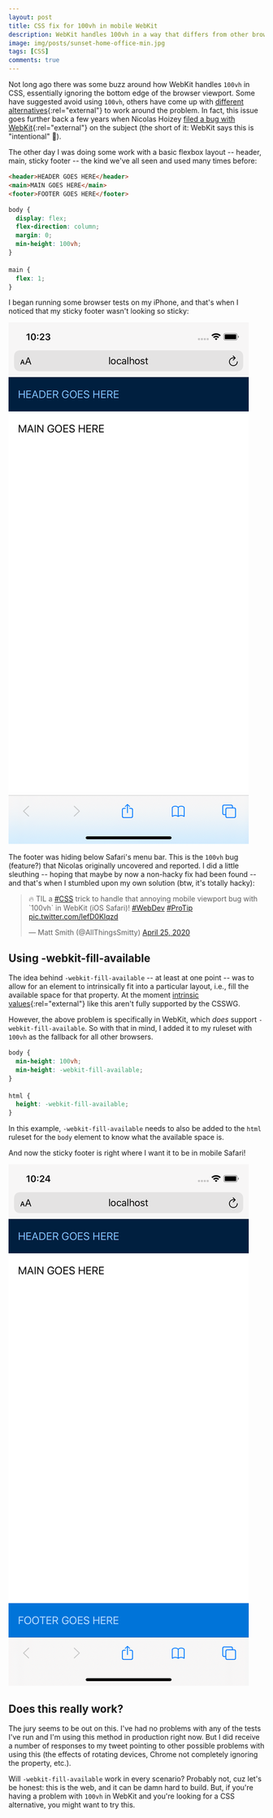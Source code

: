 ```yaml
---
layout: post
title: CSS fix for 100vh in mobile WebKit
description: WebKit handles 100vh in a way that differs from other browsers, which can complicate some layouts. But using -webkit-fill-available might be a good enough alternative to get by. 
image: img/posts/sunset-home-office-min.jpg
tags: [CSS]
comments: true
---
```


Not long ago there was some buzz around how WebKit handles `100vh` in CSS, essentially ignoring the bottom edge of the browser viewport. Some have suggested avoid using `100vh`, others have come up with [different alternatives](https://medium.com/@susiekim9/how-to-compensate-for-the-ios-viewport-unit-bug-46e78d54af0d){:rel="external"} to work around the problem. In fact, this issue goes further back a few years when Nicolas Hoizey [filed a bug with WebKit](https://nicolas-hoizey.com/articles/2015/02/18/viewport-height-is-taller-than-the-visible-part-of-the-document-in-some-mobile-browsers/){:rel="external"} on the subject (the short of it: WebKit says this is "intentional" <span class="emoji-x-sm" role="img" aria-label="emoji face with monocle">&#x1F9D0;</span>).

The other day I was doing some work with a basic flexbox layout -- header, main, sticky footer -- the kind we've all seen and used many times before:

```html
<header>HEADER GOES HERE</header>
<main>MAIN GOES HERE</main>
<footer>FOOTER GOES HERE</footer>
```

```css
body {
  display: flex; 
  flex-direction: column;
  margin: 0;
  min-height: 100vh;
}

main {
  flex: 1;
}
```

 I began running some browser tests on my iPhone, and that's when I noticed that my sticky footer wasn't looking so sticky:

<img src="/img/posts/2020-05-11-css-fix-for-100vh-in-mobile-webkit-01.png" alt="Mobile screen showing sticky footer below Safari's menu bar" height="auto" width="auto" class="center" />

The footer was hiding below Safari's menu bar. This is the `100vh` bug (feature?) that Nicolas originally uncovered and reported. I did a little sleuthing -- hoping that maybe by now a non-hacky fix had been found -- and that's when I stumbled upon my own solution (btw, it's totally hacky):

<div class="embed">
  <blockquote class="twitter-tweet tw-align-center"><p lang="en" dir="ltr">🔥 TIL a <a href="https://twitter.com/hashtag/CSS?src=hash&amp;ref_src=twsrc%5Etfw">#CSS</a> trick to handle that annoying mobile viewport bug with `100vh` in WebKit (iOS Safari)! <a href="https://twitter.com/hashtag/WebDev?src=hash&amp;ref_src=twsrc%5Etfw">#WebDev</a> <a href="https://twitter.com/hashtag/ProTip?src=hash&amp;ref_src=twsrc%5Etfw">#ProTip</a> <a href="https://t.co/lefD0Klqzd">pic.twitter.com/lefD0Klqzd</a></p>&mdash; Matt Smith (@AllThingsSmitty) <a href="https://twitter.com/AllThingsSmitty/status/1254151507412496384?ref_src=twsrc%5Etfw">April 25, 2020</a></blockquote>
  <script async src="https://platform.twitter.com/widgets.js" charset="utf-8"></script>
</div>

## Using -webkit-fill-available

The idea behind `-webkit-fill-available` -- at least at one point -- was to allow for an element to intrinsically fit into a particular layout, i.e., fill the available space for that property. At the moment [intrinsic values](https://caniuse.com/#feat=intrinsic-width){:rel="external"} like this aren't fully supported by the CSSWG.

However, the above problem is specifically in WebKit, which _does_ support `-webkit-fill-available`. So with that in mind, I added it to my ruleset with `100vh` as the fallback for all other browsers.

```css
body {
  min-height: 100vh;
  min-height: -webkit-fill-available;
}

html {
  height: -webkit-fill-available;
}
```

In this example, `-webkit-fill-available` needs to also be added to the `html` ruleset for the `body` element to know what the available space is.

And now the sticky footer is right where I want it to be in mobile Safari!

<img src="/img/posts/2020-05-11-css-fix-for-100vh-in-mobile-webkit-02.png" alt="Mobile screen showing sticky footer at the bottom of the viewport above Safari's menu bar" height="auto" width="auto" class="center" />

## Does this really work?

The jury seems to be out on this. I've had no problems with any of the tests I've run and I'm using this method in production right now. But I did receive a number of responses to my tweet pointing to other possible problems with using this (the effects of rotating devices, Chrome not completely ignoring the property, etc.).

Will `-webkit-fill-available` work in every scenario? Probably not, cuz let's be honest: this is the web, and it can be damn hard to build. But, if you're having a problem with `100vh` in WebKit and you're looking for a CSS alternative, you might want to try this.